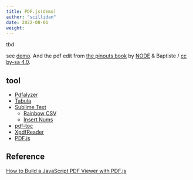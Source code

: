 ```yaml
---
title: PDF.js(demo)
author: "scillidan"
date: 2022-08-01
weight: 
---
```


tbd

see [demo](/viewer.html?file=pinouts_v0.3_toc.pdf#pagemode=bookmarks&zoom=page-height). And the pdf edit from [the pinouts book](https://pinouts.org) by [NODE](https://n-o-d-e.net/index.html) & Baptiste / [cc by-sa 4.0](https://creativecommons.org/licenses/by-sa/4.0/).

## tool

- [Pdfalyzer](https://github.com/michelcrypt4d4mus/pdfalyzer)
- [Tabula](https://tabula.technology)
- [Sublime Text](https://www.sublimetext.com)
	- [Rainbow CSV](https://github.com/mechatroner/sublime_rainbow_csv)
	- [Insert Nums](https://github.com/jbrooksuk/InsertNums)
- [pdf-toc](https://github.com/HareInWeed/pdf-toc)
- [XpdfReader](https://www.xpdfreader.com/download.html)
- [PDF.js](https://github.com/mozilla/pdf.js)

## Reference

[How to Build a JavaScript PDF Viewer with PDF.js](https://pspdfkit.com/blog/2021/how-to-build-a-javascript-pdf-viewer-with-pdfjs/)